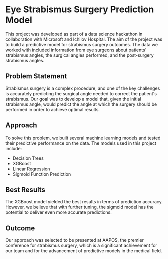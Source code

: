 # Eye Strabismus Surgery Prediction Model
This project was developed as part of a data science hackathon in collaboration with Microsoft and Ichilov Hospital. The aim of the project was to build a predictive model for strabismus surgery outcomes. The data we worked with included information from eye surgeons about patients' strabismus angles, the surgical angles performed, and the post-surgery strabismus angles.

## Problem Statement
Strabismus surgery is a complex procedure, and one of the key challenges is accurately predicting the surgical angle needed to correct the patient's strabismus. Our goal was to develop a model that, given the initial strabismus angle, would predict the angle at which the surgery should be performed in order to achieve optimal results.

## Approach
To solve this problem, we built several machine learning models and tested their predictive performance on the data. The models used in this project include:

* Decision Trees
* XGBoost
* Linear Regression
* Sigmoid Function Prediction

## Best Results
The XGBoost model yielded the best results in terms of prediction accuracy. However, we believe that with further tuning, the sigmoid model has the potential to deliver even more accurate predictions.

## Outcome
Our approach was selected to be presented at AAPOS, the premier conference for strabismus surgery, which is a significant achievement for our team and for the advancement of predictive models in the medical field.
